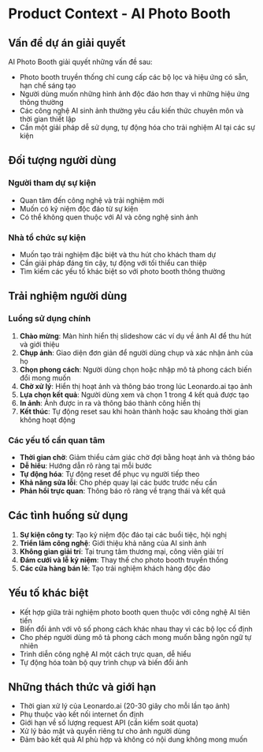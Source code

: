 # Product Context - AI Photo Booth

## Vấn đề dự án giải quyết
AI Photo Booth giải quyết những vấn đề sau:
- Photo booth truyền thống chỉ cung cấp các bộ lọc và hiệu ứng có sẵn, hạn chế sáng tạo
- Người dùng muốn những hình ảnh độc đáo hơn thay vì những hiệu ứng thông thường
- Các công nghệ AI sinh ảnh thường yêu cầu kiến thức chuyên môn và thời gian thiết lập
- Cần một giải pháp dễ sử dụng, tự động hóa cho trải nghiệm AI tại các sự kiện

## Đối tượng người dùng
### Người tham dự sự kiện
- Quan tâm đến công nghệ và trải nghiệm mới
- Muốn có kỷ niệm độc đáo từ sự kiện
- Có thể không quen thuộc với AI và công nghệ sinh ảnh

### Nhà tổ chức sự kiện
- Muốn tạo trải nghiệm đặc biệt và thu hút cho khách tham dự
- Cần giải pháp đáng tin cậy, tự động với tối thiểu can thiệp
- Tìm kiếm các yếu tố khác biệt so với photo booth thông thường

## Trải nghiệm người dùng
### Luồng sử dụng chính
1. **Chào mừng**: Màn hình hiển thị slideshow các ví dụ về ảnh AI để thu hút và giới thiệu
2. **Chụp ảnh**: Giao diện đơn giản để người dùng chụp và xác nhận ảnh của họ
3. **Chọn phong cách**: Người dùng chọn hoặc nhập mô tả phong cách biến đổi mong muốn
4. **Chờ xử lý**: Hiển thị hoạt ảnh và thông báo trong lúc Leonardo.ai tạo ảnh
5. **Lựa chọn kết quả**: Người dùng xem và chọn 1 trong 4 kết quả được tạo
6. **In ảnh**: Ảnh được in ra và thông báo thành công hiển thị
7. **Kết thúc**: Tự động reset sau khi hoàn thành hoặc sau khoảng thời gian không hoạt động

### Các yếu tố cần quan tâm
- **Thời gian chờ**: Giảm thiểu cảm giác chờ đợi bằng hoạt ảnh và thông báo
- **Dễ hiểu**: Hướng dẫn rõ ràng tại mỗi bước
- **Tự động hóa**: Tự động reset để phục vụ người tiếp theo
- **Khả năng sửa lỗi**: Cho phép quay lại các bước trước nếu cần
- **Phản hồi trực quan**: Thông báo rõ ràng về trạng thái và kết quả

## Các tình huống sử dụng
1. **Sự kiện công ty**: Tạo kỷ niệm độc đáo tại các buổi tiệc, hội nghị
2. **Triển lãm công nghệ**: Giới thiệu khả năng của AI sinh ảnh
3. **Không gian giải trí**: Tại trung tâm thương mại, công viên giải trí
4. **Đám cưới và lễ kỷ niệm**: Thay thế cho photo booth truyền thống
5. **Các cửa hàng bán lẻ**: Tạo trải nghiệm khách hàng độc đáo

## Yếu tố khác biệt
- Kết hợp giữa trải nghiệm photo booth quen thuộc với công nghệ AI tiên tiến
- Biến đổi ảnh với vô số phong cách khác nhau thay vì các bộ lọc cố định
- Cho phép người dùng mô tả phong cách mong muốn bằng ngôn ngữ tự nhiên
- Trình diễn công nghệ AI một cách trực quan, dễ hiểu
- Tự động hóa toàn bộ quy trình chụp và biến đổi ảnh

## Những thách thức và giới hạn
- Thời gian xử lý của Leonardo.ai (20-30 giây cho mỗi lần tạo ảnh)
- Phụ thuộc vào kết nối internet ổn định
- Giới hạn về số lượng request API (cần kiểm soát quota)
- Xử lý bảo mật và quyền riêng tư cho ảnh người dùng
- Đảm bảo kết quả AI phù hợp và không có nội dung không mong muốn
